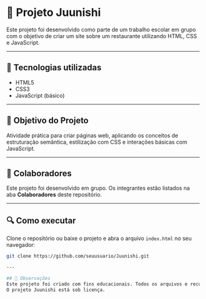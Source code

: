 # 🍜 Projeto Juunishi

Este projeto foi desenvolvido como parte de um trabalho escolar em grupo com o objetivo de criar um site sobre um restaurante utilizando HTML, CSS e JavaScript.

---


## 🚀 Tecnologias utilizadas

- HTML5  
- CSS3  
- JavaScript (básico)  

---

## 📌 Objetivo do Projeto

Atividade prática para criar páginas web, aplicando os conceitos de estruturação semântica, estilização com CSS e interações básicas com JavaScript.

---

## 👥 Colaboradores

Este projeto foi desenvolvido em grupo. Os integrantes estão listados na aba **Colaboradores** deste repositório.

---

## 🔍 Como executar

Clone o repositório ou baixe o projeto e abra o arquivo `index.html` no seu navegador:

```bash
git clone https://github.com/seuusuario/Juunishi.git

---

## 📝 Observações
Este projeto foi criado com fins educacionais. Todos os arquivos e recursos utilizados são de uso acadêmico e sem fins lucrativos.
O projeto Juunishi está sob licença.
